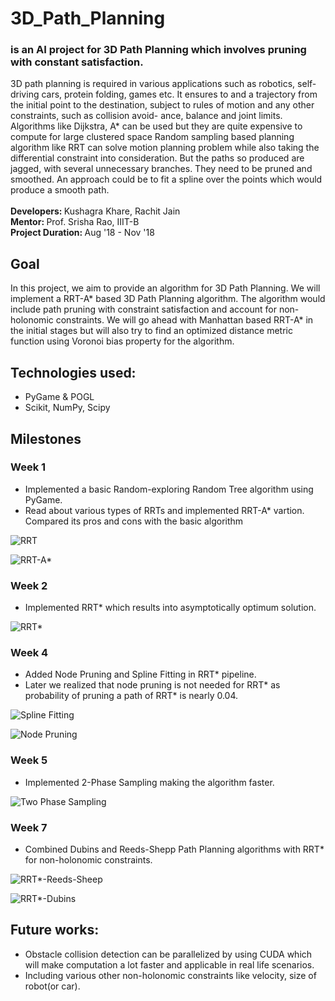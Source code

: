 # 3D_Path_Planning
### is an AI project for 3D Path Planning which involves pruning with constant satisfaction.
3D path planning is required in various applications such as robotics, self-driving cars,
protein folding, games etc. It ensures to and a trajectory from the initial point to the
destination, subject to rules of motion and any other constraints, such as collision avoid-
ance, balance and joint limits.<br>
Algorithms like Dijkstra, A* can be used but they are quite expensive to compute for
large clustered space Random sampling based planning algorithm like RRT can solve
motion planning problem while also taking the differential constraint into consideration.
But the paths so produced are jagged, with several unnecessary branches. They need
to be pruned and smoothed. An approach could be to fit a spline over the points which
would produce a smooth path.<br>
<br>
<b> Developers: </b> Kushagra Khare, Rachit Jain <br>
<b> Mentor: </b> Prof. Srisha Rao, IIIT-B <br>
<b> Project Duration: </b> Aug '18 - Nov '18 <br>

## Goal
In this project, we aim to provide an algorithm for 3D Path Planning. We will implement a 
RRT-A* based 3D Path Planning algorithm. The algorithm would include path pruning with 
constraint satisfaction and account for non-holonomic constraints. We will go ahead with 
Manhattan based RRT-A* in the initial stages but will also try to find an optimized distance 
metric function using Voronoi bias property for the algorithm.

## Technologies used:
<ul>
<li>PyGame & POGL</li>
<li>Scikit, NumPy, Scipy</li>
</ul>

## Milestones
### Week 1
<ul>
<li>Implemented a basic Random-exploring Random Tree algorithm using PyGame.</li>
<li>Read about various types of RRTs and implemented RRT-A* vartion. Compared its pros and 
cons with the basic algorithm</li>
</ul>

![RRT](Screenshots/RRT.JPG)

![RRT-A*](Screenshots/RRT-A_Star.JPG)

### Week 2
<ul>
<li>Implemented RRT* which results into asymptotically optimum solution.</li>
</ul>

![RRT*](Screenshots/RRT-star_2.JPG)

### Week 4
<ul>
<li>Added Node Pruning and Spline Fitting in RRT* pipeline.</li>
<li>Later we realized that node pruning is not needed for RRT* as probability of pruning a path of RRT* is nearly 0.04.</li>
</ul>

![Spline Fitting](Screenshots/RRT-star_SplineFitting.JPG)

![Node Pruning](Screenshots/RRT-star_SplineFitting_NodePruning.JPG)

### Week 5
<ul>
<li>Implemented 2-Phase Sampling making the algorithm faster.</li>
</ul>

![Two Phase Sampling](Screenshots/RRT-star_SplineFitting_TwoPhaseSampling.JPG)

### Week 7
<ul>
<li>Combined Dubins and Reeds-Shepp Path Planning algorithms with RRT* for non-holonomic constraints.</li>
</ul>

![RRT*-Reeds-Sheep](Screenshots/RRT-star_ReedsSheepPlanning.JPG)

![RRT*-Dubins](Screenshots/RRT-star_DubinsPathPlanning.JPG)

## Future works:
<ul>
<li>Obstacle collision detection can be parallelized by using CUDA which will make computation a lot faster and applicable in real life scenarios.
<li>Including various other non-holonomic constraints like velocity, size of robot(or car).
</ul> 
